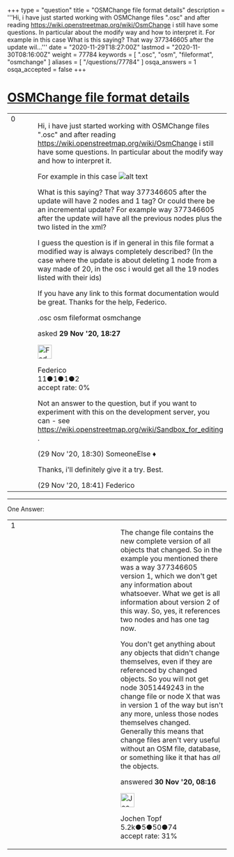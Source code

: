 +++
type = "question"
title = "OSMChange file format details"
description = '''Hi, i have just started working with OSMChange files &quot;.osc&quot; and after reading https://wiki.openstreetmap.org/wiki/OsmChange i still have some questions. In particular about the modify way and how to interpret it. For example in this case   What is this saying? That way 377346605 after the update wil...'''
date = "2020-11-29T18:27:00Z"
lastmod = "2020-11-30T08:16:00Z"
weight = 77784
keywords = [ ".osc", "osm", "fileformat", "osmchange" ]
aliases = [ "/questions/77784" ]
osqa_answers = 1
osqa_accepted = false
+++

<div class="headNormal">

# [OSMChange file format details](/questions/77784/osmchange-file-format-details)

</div>

<div id="main-body">

<div id="askform">

<table id="question-table" style="width:100%;">
<colgroup>
<col style="width: 50%" />
<col style="width: 50%" />
</colgroup>
<tbody>
<tr>
<td style="width: 30px; vertical-align: top"><div class="vote-buttons">
<span id="post-77784-upvote" class="ajax-command post-vote up" rel="nofollow" title="I like this post (click again to cancel)"> </span>
<div id="post-77784-score" class="post-score" title="current number of votes">
0
</div>
<span id="post-77784-downvote" class="ajax-command post-vote down" rel="nofollow" title="I dont like this post (click again to cancel)"> </span> <span id="favorite-mark" class="ajax-command favorite-mark" rel="nofollow" title="mark/unmark this question as favorite (click again to cancel)"> </span>
<div id="favorite-count" class="favorite-count">
&#10;</div>
</div></td>
<td><div id="item-right">
<div class="question-body">
<p>Hi, i have just started working with OSMChange files ".osc" and after reading <a href="https://wiki.openstreetmap.org/wiki/OsmChange">https://wiki.openstreetmap.org/wiki/OsmChange</a> i still have some questions. In particular about the modify way and how to interpret it.</p>
<p>For example in this case <img src="/upfiles/osc_8iXO5GQ.png" alt="alt text" /></p>
<p>What is this saying? That way 377346605 after the update will have 2 nodes and 1 tag? Or could there be an incremental update? For example way 377346605 after the update will have all the previous nodes plus the two listed in the xml?</p>
<p>I guess the question is if in general in this file format a modified way is always completely described? (In the case where the update is about deleting 1 node from a way made of 20, in the osc i would get all the 19 nodes listed with their ids)</p>
<p>If you have any link to this format documentation would be great. Thanks for the help, Federico.</p>
</div>
<div id="question-tags" class="tags-container tags">
<span class="post-tag tag-link-.osc" rel="tag" title="see questions tagged &#39;.osc&#39;">.osc</span> <span class="post-tag tag-link-osm" rel="tag" title="see questions tagged &#39;osm&#39;">osm</span> <span class="post-tag tag-link-fileformat" rel="tag" title="see questions tagged &#39;fileformat&#39;">fileformat</span> <span class="post-tag tag-link-osmchange" rel="tag" title="see questions tagged &#39;osmchange&#39;">osmchange</span>
</div>
<div id="question-controls" class="post-controls">
&#10;</div>
<div class="post-update-info-container">
<div class="post-update-info post-update-info-user">
<p>asked <strong>29 Nov '20, 18:27</strong></p>
<img src="https://secure.gravatar.com/avatar/dc14173998d68cfa2fb0e3619d3cb92c?s=32&amp;d=identicon&amp;r=g" class="gravatar" width="32" height="32" alt="Federico&#39;s gravatar image" />
<p><span>Federico</span><br />
<span class="score" title="11 reputation points">11</span><span title="1 badges"><span class="badge1">●</span><span class="badgecount">1</span></span><span title="1 badges"><span class="silver">●</span><span class="badgecount">1</span></span><span title="2 badges"><span class="bronze">●</span><span class="badgecount">2</span></span><br />
<span class="accept_rate" title="Rate of the user&#39;s accepted answers">accept rate:</span> <span title="Federico has no accepted answers">0%</span></p>
</img>
</div>
</div>
<div id="comments-container-77784" class="comments-container">
<span id="77785"></span>
<div id="comment-77785" class="comment">
<div id="post-77785-score" class="comment-score">
&#10;</div>
<div class="comment-text">
<p>Not an answer to the question, but if you want to experiment with this on the development server, you can - see <a href="https://wiki.openstreetmap.org/wiki/Sandbox_for_editing">https://wiki.openstreetmap.org/wiki/Sandbox_for_editing</a> .</p>
</div>
<div id="comment-77785-info" class="comment-info">
<span class="comment-age">(29 Nov '20, 18:30)</span> <span class="comment-user userinfo">SomeoneElse ♦</span>
</div>
</div>
<span id="77786"></span>
<div id="comment-77786" class="comment">
<div id="post-77786-score" class="comment-score">
&#10;</div>
<div class="comment-text">
<p>Thanks, i'll definitely give it a try. Best.</p>
</div>
<div id="comment-77786-info" class="comment-info">
<span class="comment-age">(29 Nov '20, 18:41)</span> <span class="comment-user userinfo">Federico</span>
</div>
</div>
</div>
<div id="comment-tools-77784" class="comment-tools">
&#10;</div>
<div class="clear">
&#10;</div>
<div id="comment-77784-form-container" class="comment-form-container">
&#10;</div>
<div class="clear">
&#10;</div>
</div></td>
</tr>
</tbody>
</table>

------------------------------------------------------------------------

<div class="tabBar">

<span id="sort-top"></span>

<div class="headQuestions">

One Answer:

</div>

</div>

<span id="77789"></span>

<div id="answer-container-77789" class="answer">

<table style="width:100%;">
<colgroup>
<col style="width: 50%" />
<col style="width: 50%" />
</colgroup>
<tbody>
<tr>
<td style="width: 30px; vertical-align: top"><div class="vote-buttons">
<span id="post-77789-upvote" class="ajax-command post-vote up" rel="nofollow" title="I like this post (click again to cancel)"> </span>
<div id="post-77789-score" class="post-score" title="current number of votes">
1
</div>
<span id="post-77789-downvote" class="ajax-command post-vote down" rel="nofollow" title="I dont like this post (click again to cancel)"> </span>
</div></td>
<td><div class="item-right">
<div class="answer-body">
<p>The change file contains the new complete version of all objects that changed. So in the example you mentioned there was a way 377346605 version 1, which we don't get any information about whatsoever. What we get is all information about version 2 of this way. So, yes, it references two nodes and has one tag now.</p>
<p>You don't get anything about any objects that didn't change themselves, even if they are referenced by changed objects. So you will not get node 3051449243 in the change file or node X that was in version 1 of the way but isn't any more, unless those nodes themselves changed. Generally this means that change files aren't very useful without an OSM file, database, or something like it that has <em>all</em> the objects.</p>
</div>
<div class="answer-controls post-controls">
&#10;</div>
<div class="post-update-info-container">
<div class="post-update-info post-update-info-user">
<p>answered <strong>30 Nov '20, 08:16</strong></p>
<img src="https://secure.gravatar.com/avatar/2d4dfcdcde73aa5e2ffa4a9b3a7cb51d?s=32&amp;d=identicon&amp;r=g" class="gravatar" width="32" height="32" alt="Jochen%20Topf&#39;s gravatar image" />
<p><span>Jochen Topf</span><br />
<span class="score" title="5244 reputation points"><span>5.2k</span></span><span title="5 badges"><span class="badge1">●</span><span class="badgecount">5</span></span><span title="50 badges"><span class="silver">●</span><span class="badgecount">50</span></span><span title="74 badges"><span class="bronze">●</span><span class="badgecount">74</span></span><br />
<span class="accept_rate" title="Rate of the user&#39;s accepted answers">accept rate:</span> <span title="Jochen Topf has 32 accepted answers">31%</span></p>
</div>
</div>
<div id="comments-container-77789" class="comments-container">
&#10;</div>
<div id="comment-tools-77789" class="comment-tools">
&#10;</div>
<div class="clear">
&#10;</div>
<div id="comment-77789-form-container" class="comment-form-container">
&#10;</div>
<div class="clear">
&#10;</div>
</div></td>
</tr>
</tbody>
</table>

</div>

<div class="paginator-container-left">

</div>

</div>

</div>

